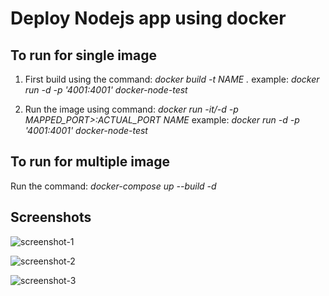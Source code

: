 
# Deploy Nodejs app using docker


## To run for single image

 1. First build using the command: *docker build -t NAME .* example: *docker run -d -p '4001:4001' docker-node-test*

 2. Run the image using command:  *docker run -it/-d -p MAPPED_PORT>:ACTUAL_PORT NAME* example: *docker run -d -p '4001:4001' docker-node-test*


## To run for multiple image

Run the command: *docker-compose up --build -d*


## Screenshots


![screenshot-1](https://github.com/abhisawesome/Docker-Tutorial/blob/master/screenshots/1.png)



![screenshot-2](https://github.com/abhisawesome/Docker-Tutorial/blob/master/screenshots/2.png)



![screenshot-3](https://github.com/abhisawesome/Docker-Tutorial/blob/master/screenshots/3.png)

